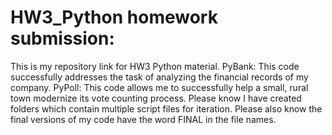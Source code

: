 # HW3_Python homework submission:
This is my repository link for HW3 Python material.
PyBank: This code successfully addresses the task of analyzing the financial records of my company.
PyPoll: This code allows me to successfully help a small, rural town modernize its vote counting process.
Please know I have created folders which contain multiple script files for iteration. 
Please also know the final versions of my code have the word FINAL in the file names.
